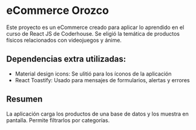 # eCommerce Orozco

Este proyecto es un eCommerce creado para aplicar lo aprendido en el curso de React JS de Coderhouse. Se eligió la temática de productos físicos relacionados con videojuegos y ánime.

## Dependencias extra utilizadas:

- Material design icons: Se ulitió para los íconos de la aplicación
- React Toastify: Usado para mensajes de formularios, alertas y errores

## Resumen

La aplicación carga los productos de una base de datos y los muestra en pantalla. Permite filtrarlos por categorías.